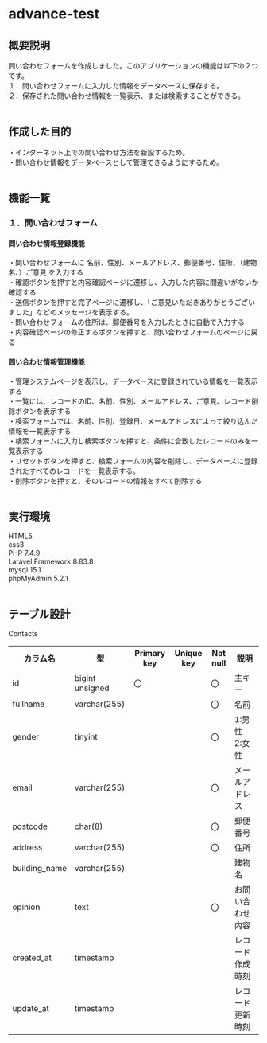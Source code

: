 # advance-test
## 概要説明<br>
問い合わせフォームを作成しました。このアプリケーションの機能は以下の２つです。<br>
１．問い合わせフォームに入力した情報をデータベースに保存する。<br>
２．保存された問い合わせ情報を一覧表示、または検索することができる。<br>
<br>
## 作成した目的<br>
・インターネット上での問い合わせ方法を新設するため。<br>
・問い合わせ情報をデータベースとして管理できるようにするため。<br>
<br>
## 機能一覧<br>
### １．問い合わせフォーム<br>
#### 問い合わせ情報登録機能<br>
・問い合わせフォームに 名前、性別、メールアドレス、郵便番号、住所、（建物名、）ご意見 を入力する<br>
・確認ボタンを押すと内容確認ページに遷移し、入力した内容に間違いがないか確認する<br>
・送信ボタンを押すと完了ページに遷移し、「ご意見いただきありがとうございました」などのメッセージを表示する。<br>
・問い合わせフォームの住所は、郵便番号を入力したときに自動で入力する<br>
・内容確認ページの修正するボタンを押すと、問い合わせフォームのページに戻る<br>
#### 問い合わせ情報管理機能<br>
・管理システムページを表示し、データベースに登録されている情報を一覧表示する<br>
・一覧には、レコードのID、名前、性別、メールアドレス、ご意見、レコード削除ボタンを表示する<br>
・検索フォームでは、名前、性別、登録日、メールアドレスによって絞り込んだ情報を一覧表示する<br>
・検索フォームに入力し検索ボタンを押すと、条件に合致したレコードのみを一覧表示する<br>
・リセットボタンを押すと、検索フォームの内容を削除し、データベースに登録されたすべてのレコードを一覧表示する。<br>
・削除ボタンを押すと、そのレコードの情報をすべて削除する<br>
<br>
## 実行環境<br>
HTML5<br>
css3<br>
PHP 7.4.9<br>
Laravel Framework 8.83.8<br>
mysql 15.1<br>
phpMyAdmin 5.2.1<br>
<br>
## テーブル設計<br>
Contacts<br>
<table>
  <tr>
    <th>カラム名</th>
    <th>型</th>
    <th>Primary key</th>
    <th>Unique key</th>
    <th>Not null</th>
    <th>説明</th>
  </tr>
  <tr>
    <td>id</td>
    <td>bigint　unsigned</td>
    <td>〇</td>
    <td></td>
    <td>〇</td>
    <td>主キー</td>
  </tr>
  <tr>
    <td>fullname</td>
    <td>varchar(255)</td>
    <td></td>
    <td></td>
    <td>〇</td>
    <td>名前</td>
  </tr>
  <tr>
    <td>gender</td>
    <td>tinyint</td>
    <td></td>
    <td></td>
    <td>〇</td>
    <td>1:男性　2:女性</td>
  </tr>
  <tr>
    <td>email</td>
    <td>varchar(255)</td>
    <td></td>
    <td></td>
    <td>〇</td>
    <td>メールアドレス</td>
  </tr>
  <tr>
    <td>postcode</td>
    <td>char(8)</td>
    <td></td>
    <td></td>
    <td>〇</td>
    <td>郵便番号</td>
  </tr>
  <tr>
    <td>address</td>
    <td>varchar(255)</td>
    <td></td>
    <td></td>
    <td>〇</td>
    <td>住所</td>
  </tr>
  <tr>
    <td>building_name</td>
    <td>varchar(255)</td>
    <td></td>
    <td></td>
    <td></td>
    <td>建物名</td>
  </tr>
  <tr>
    <td>opinion</td>
    <td>text</td>
    <td></td>
    <td></td>
    <td>〇</td>
    <td>お問い合わせ内容</td>
  </tr>
  <tr>
    <td>created_at</td>
    <td>timestamp</td>
    <td></td>
    <td></td>
    <td></td>
    <td>レコード作成時刻</td>
  </tr>
  <tr>
    <td>update_at</td>
    <td>timestamp</td>
    <td></td>
    <td></td>
    <td></td>
    <td>レコード更新時刻</td>
  </tr>

